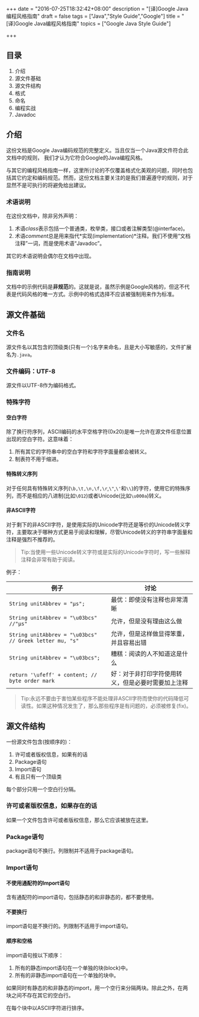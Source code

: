 +++
date = "2016-07-25T18:32:42+08:00"
description = "[译]Google Java编程风格指南"
draft = false
tags = ["Java","Style Guide","Google"]
title = "[译]Google Java编程风格指南"
topics = ["Google Java Style Guide"]

+++

## 目录

1. 介绍
2. 源文件基础
3. 源文件结构
4. 格式
5. 命名
6. 编程实战
7. Javadoc

## 介绍

这份文档是Google Java编码规范的完整定义。当且仅当一个Java源文件符合此文档中的规则， 我们才认为它符合Google的Java编程风格。

与其它的编程风格指南一样，这里所讨论的不仅覆盖格式化美观的问题，同时也包括其它约定和编码规范。然而，这份文档主要关注的是我们普遍遵守的规则，对于显然不是可执行的将避免给出建议。

### 术语说明

在这份文档中，除非另外声明：

1. 术语*class*表示包括一个普通类，枚举类，接口或者注解类型(@interface)。
2. 术语*comment*总是用来指代*实现(implementation)*注释。我们不使用“文档注释”一词，而是使用术语“Javadoc”。

其它的术语说明会偶尔在文档中出现。

### 指南说明

文档中的示例代码是**非规范**的。这就是说，虽然示例是Google风格的，但这不代表是代码风格的唯一方式。示例中的格式选择不应该被强制用来作为标准。

## 源文件基础

### 文件名

源文件名以其包含的顶级类(只有一个)名字来命名，且是大小写敏感的，文件扩展名为``.java``。

### 文件编码：UTF-8

源文件以UTF-8作为编码格式。

### 特殊字符

#### 空白字符

除了换行符序列，ASCII编码的水平空格字符(0x20)是唯一允许在源文件任意位置出现的空白字符。这意味着：

1. 所有其它的字符串中的空白字符和字符字面量都会被转义。
2. 制表符不用于缩进。

#### 特殊转义序列

对于任何具有特殊转义序列(``\b,\t,\n,\f,\r``,``\"``,``\'``和``\\``)的字符，使用它的特殊序列，而不是相应的八进制(比如``\012``)或者Unicode(比如``\u000a``)转义。

#### 非ASCII字符

对于剩下的非ASCII字符，是使用实际的Unicode字符还是等价的Unicode转义字符，主要取决于哪种方式更易于阅读和理解，尽管Unicode转义的字符串字面量和注释是强烈不推荐的。

> Tip:当使用一些Unicode转义字符或是实际的Unicode字符时，写一些解释注释会非常有助于阅读。

例子：

| 例子 | 讨论 |
| ------| ------ |
| ``String unitAbbrev = "μs"; `` | 最优：即使没有注释也非常清晰 |
| ``String unitAbbrev = "\u03bcs" //"μs" `` | 允许，但是没有理由这么做 |
| ``String unitAbbrev = "\u03bcs" // Greek letter mu, "s" ``|允许，但是这样做显得笨重，并且容易出错|
| ``String unitAbbrev = "\u03bcs"; ``|糟糕：阅读的人不知道这是什么|
| ``return '\ufeff' + content; // byte order mark``|好：对于非打印字符使用转义，但是必要时需要加上注释|

> Tip:永远不要由于害怕某些程序不能处理非ASCII字符而使你的代码降低可读性。如果这种情况发生了，那么那些程序是有问题的，必须被修复(fix)。

## 源文件结构

一份源文件包含(按顺序的)：

1. 许可或者版权信息，如果有的话
2. Package语句
3. Import语句
4. 有且只有一个顶级类

每个部分只用一个空白行分隔。

### 许可或者版权信息，如果存在的话

如果一个文件包含许可或者版权信息，那么它应该被放在这里。

### Package语句

package语句不换行。列限制并不适用于package语句。

### Import语句

#### 不使用通配符的Import语句

含有通配符的import语句，包括静态的和非静态的，都不要使用。

#### 不要换行

import语句是不换行的。列限制不适用于import语句。

#### 顺序和空格

import语句按以下顺序：

1. 所有的静态import语句在一个单独的块(block)中。
2. 所有的非静态import语句在一个单独的块中。

如果同时有静态的和非静态的import，用一个空行来分隔两块。除此之外，在两块之间不存在其它的空白行。

在每个块中以ASCII字符进行排序。
